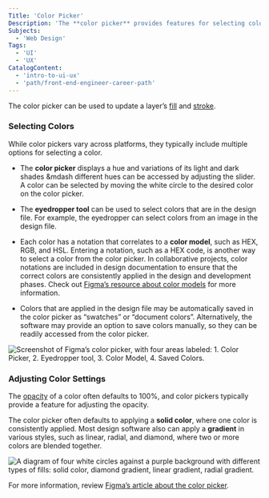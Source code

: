 ```yaml
---
Title: 'Color Picker' 
Description: 'The **color picker** provides features for selecting colors and adjusting the color settings.' 
Subjects:
  - 'Web Design'
Tags:
  - 'UI'
  - 'UX'
CatalogContent:
  - 'intro-to-ui-ux'
  - 'path/front-end-engineer-career-path'
---
```


The color picker can be used to update a layer’s [fill](https://www.codecademy.com/resources/uiux/fill) and [stroke](https://www.codecademy.com/resources/uiux/stroke).  

### Selecting Colors

While color pickers vary across platforms, they typically include multiple options for selecting a color.

* The **color picker** displays a hue and variations of its light and dark shades &mdash different hues can be accessed by adjusting the slider. A color can be selected by moving the white circle to the desired color on the color picker. 

* The **eyedropper tool** can be used to select colors that are in the design file. For example, the eyedropper can select colors from an image in the design file.

* Each color has a notation that correlates to a **color model**, such as HEX, RGB, and HSL. Entering a notation, such as a HEX code, is another way to select a color from the color picker. In collaborative projects, color notations are included in design documentation to ensure that the correct colors are consistently applied in the design and development phases. Check out [Figma’s resource about color models](https://help.figma.com/hc/en-us/articles/360043042113) for more information.

* Colors that are applied in the design file may be automatically saved in the color picker as “swatches” or “document colors”. Alternatively, the software may provide an option to save colors manually, so they can be readily accessed from the color picker.

![Screenshot of Figma’s color picker, with four areas labeled: 1. Color Picker, 2. Eyedropper tool, 3. Color Model, 4. Saved Colors.](https://static-assets.codecademy.com/Courses/intro-to-ui-and-ux/docs/Color-Picker.png)

### Adjusting Color Settings

The [opacity](https://codecademy.com/resources/docs/uiux/opacity) of a color often defaults to 100%, and color pickers typically provide a feature for adjusting the opacity.

The color picker often defaults to applying a **solid color**, where one color is consistently applied. Most design software also can apply a **gradient** in various styles, such as linear, radial, and diamond, where two or more colors are blended together.

![A diagram of four white circles against a purple background with different types of fills: solid color, diamond gradient, linear gradient, radial gradient.](https://static-assets.codecademy.com/Courses/intro-to-ui-and-ux/docs/Color-Picker-Solid-v-Gradient.png)

For more information, review [Figma’s article about the color picker](https://help.figma.com/hc/en-us/articles/360041003774-Apply-paints-with-the-color-picker). 